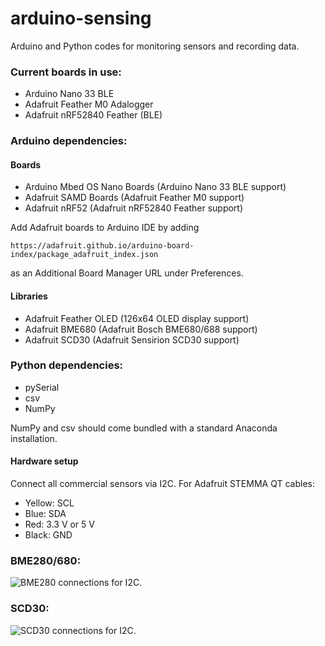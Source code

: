 # arduino-sensing
Arduino and Python codes for monitoring sensors and recording data.

### Current boards in use:
- Arduino Nano 33 BLE
- Adafruit Feather M0 Adalogger
- Adafruit nRF52840 Feather (BLE)

### Arduino dependencies:
#### Boards
- Arduino Mbed OS Nano Boards (Arduino Nano 33 BLE support)
- Adafruit SAMD Boards (Adafruit Feather M0 support)
- Adafruit nRF52 (Adafruit nRF52840 Feather support)

Add Adafruit boards to Arduino IDE by adding

`https://adafruit.github.io/arduino-board-index/package_adafruit_index.json`

as an Additional Board Manager URL under Preferences.

#### Libraries
- Adafruit Feather OLED (126x64 OLED display support)
- Adafruit BME680 (Adafruit Bosch BME680/688 support)
- Adafruit SCD30 (Adafruit Sensirion SCD30 support)

### Python dependencies:
- pySerial
- csv
- NumPy

NumPy and csv should come bundled with a standard Anaconda installation.

#### Hardware setup
Connect all commercial sensors via I2C. For Adafruit STEMMA QT cables:
- Yellow: SCL
- Blue: SDA
- Red: 3.3 V or 5 V
- Black: GND

### BME280/680:
![BME280 connections for I2C.](https://cdn-learn.adafruit.com/assets/assets/000/097/118/original/adafruit_products_BME280_arduino_I2C_STEMMA_bb.jpg?1605726553)

### SCD30:
![SCD30 connections for I2C.](https://cdn-learn.adafruit.com/assets/assets/000/098/479/original/adafruit_products_SCD30_arduino_I2C_STEMMA_bb.jpg?1609893467)